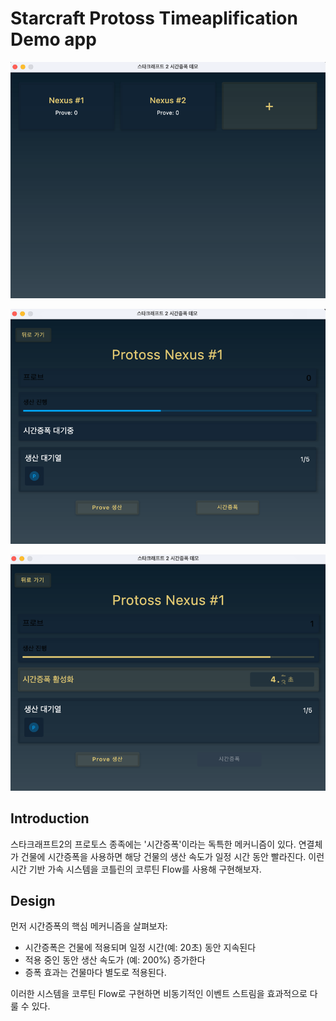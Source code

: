 # Starcraft Protoss Timeaplification Demo app

![img.png](img/img.png)

![img_1.png](img/img_1.png)

![img_2.png](img/img_2.png)


## Introduction
스타크래프트2의 프로토스 종족에는 '시간증폭'이라는 독특한 메커니즘이 있다. 연결체가 건물에 시간증폭을 사용하면 해당 건물의 생산 속도가 일정 시간 동안 빨라진다. 이런 시간 기반 가속 시스템을 코틀린의 코루틴 Flow를 사용해 구현해보자.


## Design
먼저 시간증폭의 핵심 메커니즘을 살펴보자:

- 시간증폭은 건물에 적용되며 일정 시간(예: 20초) 동안 지속된다
- 적용 중인 동안 생산 속도가 (예: 200%) 증가한다
- 증폭 효과는 건물마다 별도로 적용된다.

이러한 시스템을 코루틴 Flow로 구현하면 비동기적인 이벤트 스트림을 효과적으로 다룰 수 있다.
